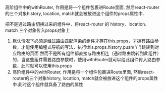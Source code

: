 高阶组件中的withRouter, 作用是将一个组件包裹进Route里面, 然后react-router的三个对象history, location, match就会被放进这个组件的props属性中.

把不是通过路由切换过来的组件中，将react-router 的 history、location、match 三个对象传入props对象上

1. 默认情况下必须是经过路由匹配渲染的组件才存在this.props，才拥有路由参数，才能使用编程式导航的写法，执行this.props.history.push('/ ')跳转到对应路由的页面
然而不是所有组件都直接与路由相连（通过路由跳转到此组件）的，当这些组件需要路由参数时，使用withRouter就可以给此组件传入路由参数，此时就可以使用this.props
2. 高阶组件中的withRouter, 作用是将一个组件包裹进Route里面, 然后react-router的三个对象history, location, match就会被放进这个组件的props属性中.此时这个组件就具备了路由的属性
